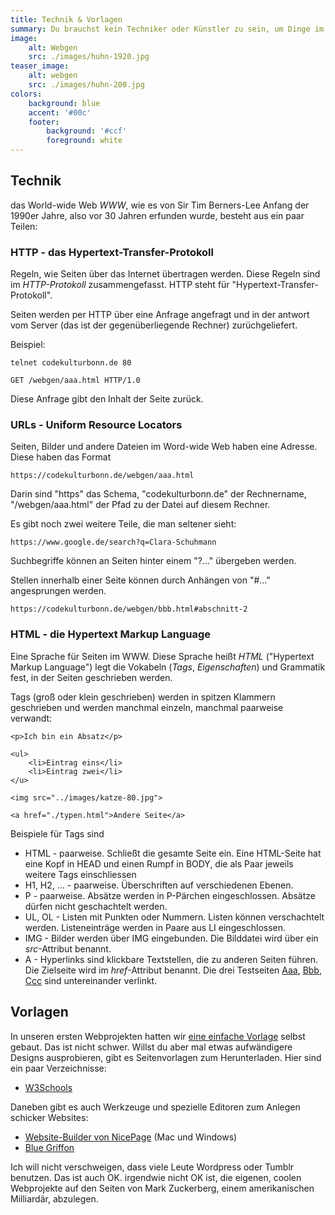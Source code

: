 ```yaml
---
title: Technik & Vorlagen
summary: Du brauchst kein Techniker oder Künstler zu sein, um Dinge im Web zu veröffentlichen.
image:
    alt: Webgen
    src: ./images/huhn-1920.jpg
teaser_image:
    alt: webgen
    src: ./images/huhn-200.jpg
colors:
    background: blue
    accent: '#00c'
    footer:
        background: '#ccf'
        foreground: white
---
```

## Technik

das World-wide Web _WWW_, wie es von Sir Tim Berners-Lee Anfang der 1990er Jahre, also vor 30 Jahren erfunden wurde, besteht aus ein paar Teilen:

### HTTP - das Hypertext-Transfer-Protokoll

Regeln, wie Seiten über das Internet übertragen werden. Diese Regeln sind im _HTTP-Protokoll_ zusammengefasst. HTTP steht für "Hypertext-Transfer-Protokoll".

Seiten werden per HTTP über eine Anfrage angefragt und in der antwort vom Server (das ist der gegenüberliegende Rechner) zurüchgeliefert.

Beispiel:

    telnet codekulturbonn.de 80

    GET /webgen/aaa.html HTTP/1.0

Diese Anfrage gibt den Inhalt der Seite zurück.

### URLs - Uniform Resource Locators

Seiten, Bilder und andere Dateien im Word-wide Web haben eine Adresse. Diese haben das Format

    https://codekulturbonn.de/webgen/aaa.html

Darin sind "https" das Schema, "codekulturbonn.de" der Rechnername, "/webgen/aaa.html" der Pfad zu der Datei auf diesem Rechner.

Es gibt noch zwei weitere Teile, die man seltener sieht:

    https://www.google.de/search?q=Clara-Schuhmann

Suchbegriffe können an Seiten hinter einem "?..." übergeben werden.

Stellen innerhalb einer Seite können durch Anhängen von "#..." angesprungen werden.

    https://codekulturbonn.de/webgen/bbb.html#abschnitt-2

### HTML - die Hypertext Markup Language

Eine Sprache für Seiten im WWW. Diese Sprache heißt _HTML_ ("Hypertext Markup Language") legt die Vokabeln (_Tags_, _Eigenschaften_) und Grammatik fest, in der Seiten geschrieben werden. 

Tags (groß oder klein geschrieben) werden in spitzen Klammern geschrieben und werden manchmal einzeln, manchmal paarweise verwandt:

    <p>Ich bin ein Absatz</p>
    
    <ul>
        <li>Eintrag eins</li>
        <li>Eintrag zwei</li>
    </u>

    <img src="../images/katze-80.jpg">

    <a href="./typen.html">Andere Seite</a>

Beispiele für Tags sind

* HTML - paarweise. Schließt die gesamte Seite ein. Eine HTML-Seite hat eine Kopf in HEAD und einen Rumpf in BODY, die als Paar jeweils weitere Tags einschliessen
* H1, H2, ... - paarweise. Überschriften auf verschiedenen Ebenen.
* P - paarweise. Absätze werden in P-Pärchen eingeschlossen. Absätze dürfen nicht geschachtelt werden.
* UL, OL - Listen mit Punkten oder Nummern. Listen können verschachtelt werden. Listeneinträge werden in Paare aus LI eingeschlossen.
* IMG - Bilder werden über IMG eingebunden. Die Bilddatei wird über ein _src_-Attribut benannt.
* A - Hyperlinks sind klickbare Textstellen, die zu anderen Seiten führen. Die Zielseite wird im _href_-Attribut benannt. Die drei Testseiten [Aaa](./aaa.html), [Bbb](./bbb.html), [Ccc](./ccc.html) sind untereinander verlinkt. 

## Vorlagen

In unseren ersten Webprojekten hatten wir [eine einfache Vorlage](https://github.com/codekulturbonn/webgen/blob/main/templates/article.mustache) selbst gebaut. Das ist nicht schwer. Willst du aber mal etwas aufwändigere Designs ausprobieren, gibt es Seitenvorlagen zum Herunterladen. Hier sind ein paar Verzeichnisse:

* [W3Schools](https://www.w3schools.com/w3css/w3css_templates.asp)

Daneben gibt es auch Werkzeuge und spezielle Editoren zum Anlegen schicker Websites:

* [Website-Builder von NicePage](https://nicepage.com/html-website-builder) (Mac und Windows)
* [Blue Griffon](http://www.bluegriffon.org/)

Ich will nicht verschweigen, dass viele Leute Wordpress oder Tumblr benutzen. Das ist auch OK. irgendwie nicht OK ist, die eigenen, coolen Webprojekte auf den Seiten von Mark Zuckerberg, einem amerikanischen Milliardär, abzulegen.  